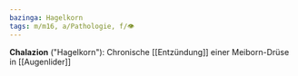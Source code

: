 ```yaml
---
bazinga: Hagelkorn
tags: m/m16, a/Pathologie, f/👁️
---
```

**Chalazion** ("Hagelkorn"): Chronische [[Entzündung]] einer Meiborn-Drüse in [[Augenlider]]
